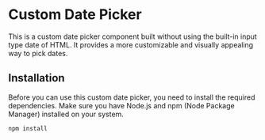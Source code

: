 # Custom Date Picker

This is a custom date picker component built without using the built-in input type date of HTML. It provides a more customizable and visually appealing way to pick dates.

## Installation

Before you can use this custom date picker, you need to install the required dependencies. Make sure you have Node.js and npm (Node Package Manager) installed on your system.

```bash
npm install
